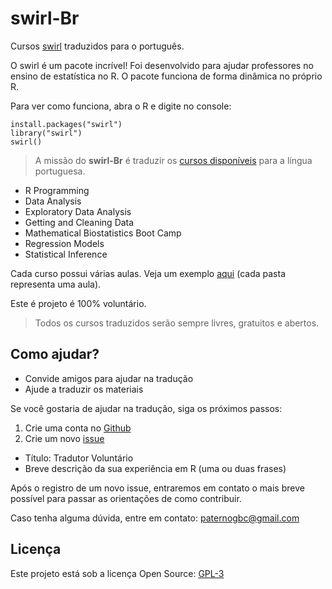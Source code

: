 # swirl-Br

Cursos [swirl](http://swirlstats.com/) traduzidos para o português.

O swirl é um pacote incrível! Foi desenvolvido para ajudar professores no ensino de estatística no R.
O pacote funciona de forma dinâmica no próprio R. 

Para ver como funciona, abra o R e digite no console:

```{r}
install.packages("swirl")
library("swirl")
swirl()
```

> A missão do __swirl-Br__ é traduzir os [cursos disponíveis](https://github.com/swirldev/swirl_courses) para a língua portuguesa. 

 * R Programming
 * Data Analysis
 * Exploratory Data Analysis
 * Getting and Cleaning Data
 * Mathematical Biostatistics Boot Camp
 * Regression Models
 * Statistical Inference

Cada curso possui várias aulas. Veja um exemplo [aqui](https://github.com/swirldev/swirl_courses/tree/master/R_Programming) (cada pasta representa uma aula).

Este é projeto é 100% voluntário. 
> Todos os cursos traduzidos serão sempre livres, gratuitos e abertos.
 
## Como ajudar?

 * Convide amigos para ajudar na tradução
 * Ajude a traduzir os materiais

Se você gostaria de ajudar na tradução, siga os próximos passos:

 1. Crie uma conta no [Github](https://github.com)
 2. Crie um novo [issue](https://github.com/paternogbc/cursos_swirl/issues)
  * Título: Tradutor Voluntário
  * Breve descrição da sua experiência em R (uma ou duas frases)

Após o registro de um novo issue, entraremos em contato o mais breve possível para passar as orientações de como contribuir.

Caso tenha alguma dúvida, entre em contato: paternogbc@gmail.com

## Licença
Este projeto está sob a licença Open Source: [GPL-3](https://github.com/paternogbc/cursos_swirl/blob/master/license)
 

